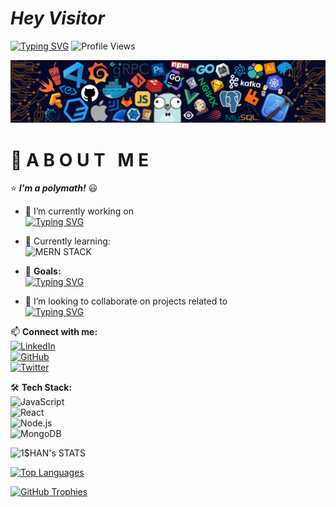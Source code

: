 <h1><em>Hey Visitor</em><img src="https://slackmojis.com/emojis/8809-wave_hello/download" alt="" width=35 /></h1>

[![Typing SVG](https://readme-typing-svg.herokuapp.com?font=Galada&weight=1000&size=50&pause=1000&color=C800C8&multiline=true&width=1080&height=100&lines=WELCOME+TO+MY+PROFILE)](https://git.io/typing-svg)
![Profile Views](https://komarev.com/ghpvc/?username=ISHAN9876&color=green&style=for-the-badge)

![ISHAN KUMRA](https://github.com/divyansh956/divyansh956/blob/main/img/github.png)


<p><h1 align="left"><strong>💫 A B O U T &nbsp; M E</h1></strong></p>                   
  ⭐ <b><i>I'm a polymath!</i></b> 😃


- 🚀 I’m currently working on  
  <a href="https://github.com/Infinite-Creators/Maths-VLab">
  <img src="https://readme-typing-svg.herokuapp.com?font=Caveat&weight=1000&size=18&pause=1000&color=FF0000&multiline=true&width=150&height=25&lines=MATHS+VLAB+🔗" alt="Typing SVG"></a>  

- 🌱 Currently learning:  
  ![MERN STACK](https://readme-typing-svg.herokuapp.com?font=Caveat&weight=1000&size=18&pause=1000&color=DFDF00FF&multiline=true&width=150&height=25&lines=MERN+STACK)  

- 🎯 **Goals:**  
  [![Typing SVG](https://readme-typing-svg.herokuapp.com?font=Caveat&weight=1000&size=18&pause=1000&color=32FF00FF&multiline=true&width=500&height=25&lines=SECURITY+RESEARCHER+)](https://git.io/typing-svg)  

- 🤝 I’m looking to collaborate on projects related to  
  [![Typing SVG](https://readme-typing-svg.herokuapp.com?font=Caveat&weight=1000&size=18&pause=1000&color=00E4FFFF&multiline=true&width=500&height=25&lines=CYBERSECURITY%2C+AI%2FML%2C+WEB3)](https://git.io/typing-svg)  


📫 **Connect with me:**  
[![LinkedIn](https://img.shields.io/badge/-LinkedIn-blue?style=flat&logo=linkedin)](https://linkedin.com/in/ishankumra)  
[![GitHub](https://img.shields.io/badge/-GitHub-gray?style=flat&logo=github)](https://github.com/ISHAN9876)  
[![Twitter](https://img.shields.io/badge/-Twitter-1DA1F2?style=flat&logo=twitter&logoColor=white)](https://twitter.com/@____ishan_____)



🛠️ **Tech Stack:**  
![JavaScript](https://img.shields.io/badge/-JavaScript-F7DF1E?style=flat&logo=javascript)  
![React](https://img.shields.io/badge/-React-61DAFB?style=flat&logo=react)  
![Node.js](https://img.shields.io/badge/-Node.js-339933?style=flat&logo=node.js)  
![MongoDB](https://img.shields.io/badge/-MongoDB-47A248?style=flat&logo=mongodb) 


![1$HAN's STATS](https://github-readme-stats.vercel.app/api?username=ISHAN9876&show_icons=true&theme=dracula&count_private=true&hide_border=true&cache_seconds=86400)
<p align="left">
  <a href="https://github.com/anuraghazra/github-readme-stats">
    <img src="https://github-readme-stats.vercel.app/api/top-langs/?username=ishan9876&layout=compact&theme=synthwave" alt="Top Languages"/>
  </a>
</p>
<p align="left"> 
  <a href="https://github.com/ryo-ma/github-profile-trophy">
    <img src="https://github-profile-trophy.vercel.app/?username=ishan9876" alt="GitHub Trophies"/>
  </a> 
</p>



